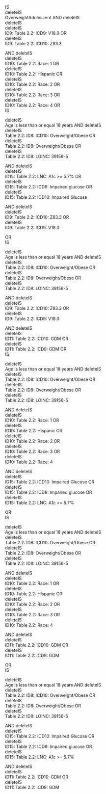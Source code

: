 
IS	
deleteIS	
OverweightAdolescent
AND	
deleteIS	
deleteIS	
deleteIS	
ID9: Table 2.2: ICD9: V18.0
OR	
deleteIS	
ID9: Table 2.2: ICD10: Z83.3

AND	
deleteIS	
deleteIS	
ID10: Table 2.2: Race: 1
OR	
deleteIS	
ID10: Table 2.2: Hispanic
OR	
deleteIS	
ID10: Table 2.2: Race: 2
OR	
deleteIS	
ID10: Table 2.2: Race: 3
OR	
deleteIS	
ID10: Table 2.2: Race: 4
OR	
IS	

deleteIS	
Age is less than or equal 18 years
AND	
deleteIS	
deleteIS	
Table 2.2: ID8: ICD10: Overweight/Obese
OR	
deleteIS	
Table 2.2: ID8: Overweight/Obese
OR	
deleteIS	
Table 2.2: ID8: LOINC: 39156-5

AND	
deleteIS	
deleteIS	
ID15: Table 2.2: LNC: A1c >= 5.7%
OR	
deleteIS	
ID15: Table 2.2: ICD9: Impaired glucose
OR	
deleteIS	
ID15: Table 2.2: ICD10: Impaired Glucose

AND	
deleteIS	
deleteIS	
ID9: Table 2.2: ICD10: Z83.3
OR	
deleteIS	
ID9: Table 2.2: ICD9: V18.0

OR	
IS	

deleteIS	
Age is less than or equal 18 years
AND	
deleteIS	
deleteIS	
Table 2.2: ID8: ICD10: Overweight/Obese
OR	
deleteIS	
Table 2.2: ID8: Overweight/Obese
OR	
deleteIS	
Table 2.2: ID8: LOINC: 39156-5

AND	
deleteIS	
deleteIS	
ID9: Table 2.2: ICD10: Z83.3
OR	
deleteIS	
ID9: Table 2.2: ICD9: V18.0

AND	
deleteIS	
deleteIS	
ID11: Table 2.2: ICD10: GDM
OR	
deleteIS	
ID11: Table 2.2: ICD9: GDM
OR	
IS	

deleteIS	
Age is less than or equal 18 years
AND	
deleteIS	
deleteIS	
Table 2.2: ID8: ICD10: Overweight/Obese
OR	
deleteIS	
Table 2.2: ID8: Overweight/Obese
OR	
deleteIS	
Table 2.2: ID8: LOINC: 39156-5

AND	
deleteIS	
deleteIS	
ID10: Table 2.2: Race: 1
OR	
deleteIS	
ID10: Table 2.2: Hispanic
OR	
deleteIS	
ID10: Table 2.2: Race: 2
OR	
deleteIS	
ID10: Table 2.2: Race: 3
OR	
deleteIS	
ID10: Table 2.2: Race: 4

AND	
deleteIS	
deleteIS	
ID15: Table 2.2: ICD10: Impaired Glucose
OR	
deleteIS	
ID15: Table 2.2: ICD9: Impaired glucose
OR	
deleteIS	
ID15: Table 2.2: LNC: A1c >= 5.7%

OR	
IS	

deleteIS	
Age is less than or equal 18 years
AND	
deleteIS	
deleteIS	
Table 2.2: ID8: ICD10: Overweight/Obese
OR	
deleteIS	
Table 2.2: ID8: Overweight/Obese
OR	
deleteIS	
Table 2.2: ID8: LOINC: 39156-5

AND	
deleteIS	
deleteIS	
ID10: Table 2.2: Race: 1
OR	
deleteIS	
ID10: Table 2.2: Hispanic
OR	
deleteIS	
ID10: Table 2.2: Race: 2
OR	
deleteIS	
ID10: Table 2.2: Race: 3
OR	
deleteIS	
ID10: Table 2.2: Race: 4

AND	
deleteIS	
deleteIS	
ID11: Table 2.2: ICD10: GDM
OR	
deleteIS	
ID11: Table 2.2: ICD9: GDM

OR	
IS	

deleteIS	
Age is less than or equal 18 years
AND	
deleteIS	
deleteIS	
Table 2.2: ID8: ICD10: Overweight/Obese
OR	
deleteIS	
Table 2.2: ID8: Overweight/Obese
OR	
deleteIS	
Table 2.2: ID8: LOINC: 39156-5

AND	
deleteIS	
deleteIS	
ID15: Table 2.2: ICD10: Impaired Glucose
OR	
deleteIS	
ID15: Table 2.2: ICD9: Impaired glucose
OR	
deleteIS	
ID15: Table 2.2: LNC: A1c >= 5.7%

AND	
deleteIS	
deleteIS	
ID11: Table 2.2: ICD10: GDM
OR	
deleteIS	
ID11: Table 2.2: ICD9: GDM
